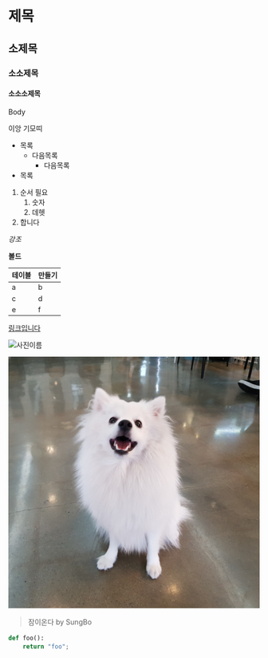 # 제목
## 소제목
### 소소제목
#### 소소소제목

Body

이앙 기모띠
* 목록
    * 다음목록
        * 다음목록
* 목록
1. 순서 필요
    1. 숫자
    2. 데헷
2. 합니다


*강조*

**볼드**

테이블 | 만들기
----- | -----
a|b
c|d
e|f

[링크입니다](https://code.visualstudio.com/docs?start=true)

![사진이름](https://i.ytimg.com/vi/TAmYgY-drKw/hqdefault.jpg)

![spitz pic from local folder](./spitz.jpg)

>잠이온다 by SungBo


```python
def foo():
    return "foo";
```


